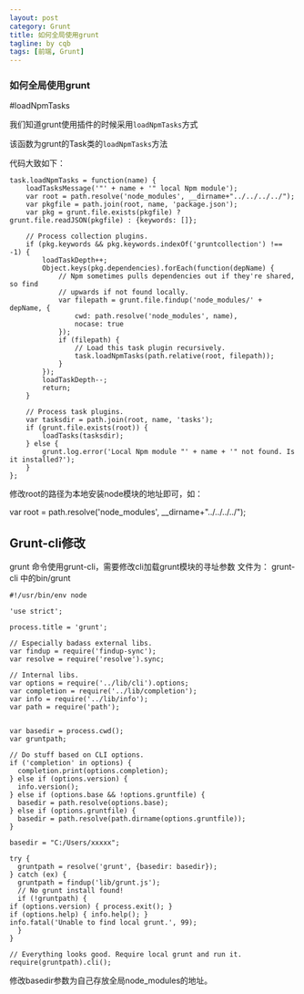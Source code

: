 ```yaml
---
layout: post
category: Grunt
title: 如何全局使用grunt
tagline: by cqb
tags: [前端, Grunt]
---
```


### 如何全局使用grunt

#loadNpmTasks

我们知道grunt使用插件的时候采用`loadNpmTasks`方式

该函数为grunt的Task类的`loadNpmTasks`方法

代码大致如下：


	task.loadNpmTasks = function(name) {
		loadTasksMessage('"' + name + '" local Npm module');
		var root = path.resolve('node_modules', __dirname+"../../../../");
		var pkgfile = path.join(root, name, 'package.json');
		var pkg = grunt.file.exists(pkgfile) ? grunt.file.readJSON(pkgfile) : {keywords: []};
	
	  	// Process collection plugins.
		if (pkg.keywords && pkg.keywords.indexOf('gruntcollection') !== -1) {
			loadTaskDepth++;
			Object.keys(pkg.dependencies).forEach(function(depName) {
				// Npm sometimes pulls dependencies out if they're shared, so find
				// upwards if not found locally.
				var filepath = grunt.file.findup('node_modules/' + depName, {
					cwd: path.resolve('node_modules', name),
					nocase: true
		  		});
			  	if (filepath) {
					// Load this task plugin recursively.
					task.loadNpmTasks(path.relative(root, filepath));
		  		}
			});
			loadTaskDepth--;
			return;
  		}
	
		// Process task plugins.
		var tasksdir = path.join(root, name, 'tasks');
		if (grunt.file.exists(root)) {
			loadTasks(tasksdir);
		} else {
			grunt.log.error('Local Npm module "' + name + '" not found. Is it installed?');
		}
	};


修改root的路径为本地安装node模块的地址即可，如：

var root = path.resolve('node_modules', __dirname+"../../../../");


## Grunt-cli修改

grunt 命令使用grunt-cli，需要修改cli加载grunt模块的寻址参数
文件为： grunt-cli 中的bin/grunt

	#!/usr/bin/env node
	
	'use strict';
	
	process.title = 'grunt';
	
	// Especially badass external libs.
	var findup = require('findup-sync');
	var resolve = require('resolve').sync;
	
	// Internal libs.
	var options = require('../lib/cli').options;
	var completion = require('../lib/completion');
	var info = require('../lib/info');
	var path = require('path');
	
	
	var basedir = process.cwd();
	var gruntpath;
	
	// Do stuff based on CLI options.
	if ('completion' in options) {
	  completion.print(options.completion);
	} else if (options.version) {
	  info.version();
	} else if (options.base && !options.gruntfile) {
	  basedir = path.resolve(options.base);
	} else if (options.gruntfile) {
	  basedir = path.resolve(path.dirname(options.gruntfile));
	}
	
	basedir = "C:/Users/xxxxx";
	
	try {
	  gruntpath = resolve('grunt', {basedir: basedir});
	} catch (ex) {
	  gruntpath = findup('lib/grunt.js');
	  // No grunt install found!
	  if (!gruntpath) {
	if (options.version) { process.exit(); }
	if (options.help) { info.help(); }
	info.fatal('Unable to find local grunt.', 99);
	  }
	}
	
	// Everything looks good. Require local grunt and run it.
	require(gruntpath).cli();

修改basedir参数为自己存放全局node_modules的地址。